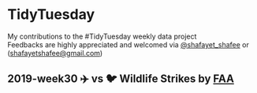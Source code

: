 # TidyTuesday
My contributions to the #TidyTuesday weekly data project  
Feedbacks are highly appreciated and welcomed via [@shafayet_shafee](https://twitter.com/shafayet_shafee) or (shafayetshafee@gmail.com)


## 2019-week30 :airplane: vs :bird: Wildlife Strikes by [FAA](https://wildlife.faa.gov/)

